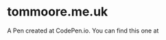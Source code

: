 # tommoore.me.uk

A Pen created at CodePen.io. You can find this one at [](http://codepen.io/tomchkk/pen/zvZvPQ.)